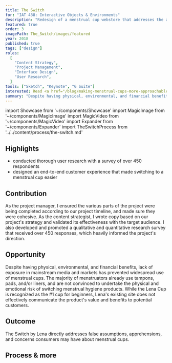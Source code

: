 ```yaml
---
title: The Switch
for: "IAT 438: Interactive Objects & Environments"
description: "Redesign of a menstrual cup webstore that addresses the apprehensions of potential customers"
featured: true
order: 3
imagePath: The_Switch/images/featured
year: 2018
published: true
tags: ["design"]
roles:
  [
    "Content Strategy",
    "Project Management",
    "Interface Design",
    "User Research",
  ]
tools: ["Sketch", "Keynote", "G Suite"]
interested: Read <a href="/blog/making-menstrual-cups-more-approachable">Making menstrual cups more approachable</a>
summary: "Despite having physical, environmental, and financial benefits, lack of exposure in mainstream media and markets has prevented the widespread use of menstrual cups. The Switch is a digital experience designed for <a href='https://lenacup.com/' rel='noopener' target='_blank'>Lena's website</a> that aims to help guide potential customers through making 'the switch' from traditional menstrual products to the Lena cup."
---
```


import Showcase from '~/components/Showcase'
import MagicImage from '~/components/MagicImage'
import MagicVideo from '~/components/MagicVideo'
import Expander from '~/components/Expander'
import TheSwitchProcess from '../../content/process/the-switch.md'

## Highlights

- conducted thorough user research with a survey of over 450 respondents
- designed an end-to-end customer experience that made switching to a menstrual cup easier

## Contribution

As the project manager, I ensured the various parts of the project were being completed according to our project timeline, and made sure they were cohesive. As the content strategist, I wrote copy based on our project's strategy and validated its effectiveness with the target audience. I also developed and promoted a qualitative and quantitative research survey that received over 450 responses, which heavily informed the project's direction.

<Showcase
  path="The_Switch/videos/walkthrough"
  type="video"
  source="cloudinary"
  content="The Switch is comprised of five steps which answer major questions about menstrual cups, to reduce frictions within the customer journey. Content above the fold is concise to ease visitors in, with further details provided below."
/>

## Opportunity

Despite having physical, environmental, and financial benefits, lack of exposure in mainstream media and markets has prevented widespread use of menstrual cups. The majority of menstruators already use tampons, pads, and/or liners, and are not convinced to undertake the physical and emotional risk of switching menstrual hygiene products. While the Lena Cup is recognized as the #1 cup for beginners, Lena's existing site does not effectively communicate the product's value and benefits to potential customers.

<MagicVideo source="vimeo" path="301757528" />

## Outcome

The Switch by Lena directly addresses false assumptions, apprehensions, and concerns consumers may have about menstrual cups.

<MagicVideo source="vimeo" path="301758677" />

<Showcase
  path="The_Switch/videos/landing"
  type="video"
  source="cloudinary"
  content="Leveraging the brand's #1 status and encouraging visitor engagement, The Switch acts as a hero element on Lena's landing page to capture newcomers. Lena's existing home page content remains below."
/>

<Showcase
  path="The_Switch/videos/walkthrough"
  type="video"
  source="cloudinary"
  content="The Switch aims to efficiently and clearly answer potential customers’ questions."
/>

<Showcase
  path="The_Switch/videos/secondary"
  type="video"
  source="cloudinary"
  content="Each step of the onboarding has secondary information associated with it to answer follow-up questions."
/>

## Process & more

<Expander>
  <TheSwitchProcess />
</Expander>